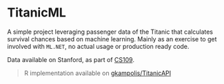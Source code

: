# TitanicML

A simple project leveraging passenger data of the Titanic that calculates survival chances based on machine learning. Mainly as an exercise to get involved with `ML.NET`, no actual usage or production ready code.

Data available on Stanford, as part of [CS109][stanford].

> R implementation available on [gkampolis/TitanicAPI][backlink]

[backlink]: https://github.com/gkampolis/TitanicAPI
[stanford]: http://web.stanford.edu/class/archive/cs/cs109/cs109.1166/problem12.html
